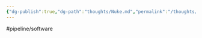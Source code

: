 ```yaml
---
{"dg-publish":true,"dg-path":"thoughts/Nuke.md","permalink":"/thoughts/nuke/","hide":true}
---
```


#pipeline/software